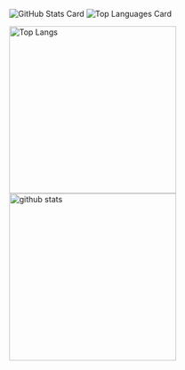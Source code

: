 ![GitHub Stats Card](https://github-readme-stats.vercel.app/api?username=yuki-tome)
![Top Languages Card](https://github-readme-stats.vercel.app/api/top-langs/?username=yuki-tome)

<p align="left"> 
  <img alt="Top Langs" height="300px" src="https://github-readme-stats.vercel.app/api/top-langs/?username=yuki-tome&show_icons=true" />
  <img alt="github stats" height="300px" src="https://github-readme-stats.vercel.app/api?username=yuki-tome&show_icons=ture" />
</p>
